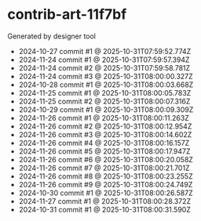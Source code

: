 # contrib-art-11f7bf
Generated by designer tool
- 2024-10-27 commit #1 @ 2025-10-31T07:59:52.774Z
- 2024-11-24 commit #1 @ 2025-10-31T07:59:57.394Z
- 2024-11-24 commit #2 @ 2025-10-31T07:59:58.781Z
- 2024-11-24 commit #3 @ 2025-10-31T08:00:00.327Z
- 2024-10-28 commit #1 @ 2025-10-31T08:00:03.668Z
- 2024-11-25 commit #1 @ 2025-10-31T08:00:05.783Z
- 2024-11-25 commit #2 @ 2025-10-31T08:00:07.316Z
- 2024-10-29 commit #1 @ 2025-10-31T08:00:09.309Z
- 2024-11-26 commit #1 @ 2025-10-31T08:00:11.263Z
- 2024-11-26 commit #2 @ 2025-10-31T08:00:12.954Z
- 2024-11-26 commit #3 @ 2025-10-31T08:00:14.602Z
- 2024-11-26 commit #4 @ 2025-10-31T08:00:16.157Z
- 2024-11-26 commit #5 @ 2025-10-31T08:00:17.947Z
- 2024-11-26 commit #6 @ 2025-10-31T08:00:20.058Z
- 2024-11-26 commit #7 @ 2025-10-31T08:00:21.701Z
- 2024-11-26 commit #8 @ 2025-10-31T08:00:23.255Z
- 2024-11-26 commit #9 @ 2025-10-31T08:00:24.749Z
- 2024-10-30 commit #1 @ 2025-10-31T08:00:26.587Z
- 2024-11-27 commit #1 @ 2025-10-31T08:00:28.372Z
- 2024-10-31 commit #1 @ 2025-10-31T08:00:31.590Z
